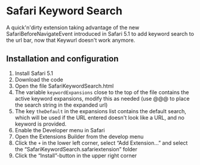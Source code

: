 Safari Keyword Search
=====================

A quick'n'dirty extension taking advantage of the new SafariBeforeNavigateEvent introduced in Safari 5.1 to add keyword search to the url bar, now that Keywurl doesn't work anymore.

Installation and configuration
------------------------------

1. Install Safari 5.1
2. Download the code
3. Open the file SafariKeywordSearch.html
4. The variable `keywordExpansions` close to the top of the file contains the active keyword expansions, modify this as needed (use @@@ to place the search string in the expanded url)
5. The key `theDefault` in the expansions list contains the default search, which will be used if the URL entered doesn't look like a URL, and no keyword is provided.
6. Enable the Developer menu in Safari
7. Open the Extensions Builder from the develop menu
8. Click the `+` in the lower left corner, select “Add Extension...” and select the “SafariKeywordSearch.safariextension” folder
9. Click the “Install”-button in the upper right corner